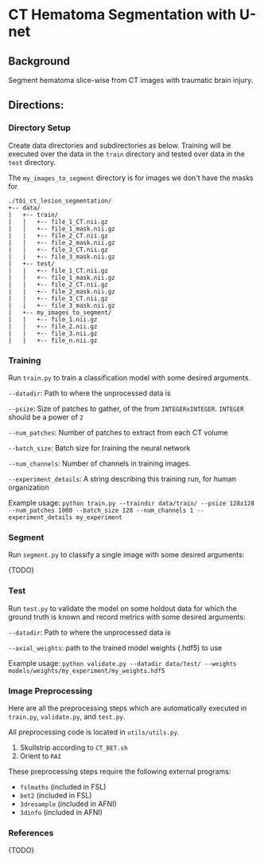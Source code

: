 # CT Hematoma Segmentation with U-net
## Background
Segment hematoma slice-wise from CT images with traumatic brain injury.

## Directions:
### Directory Setup
Create data directories and subdirectories as below. Training will be 
executed over the data in the `train` directory and tested over data in 
the `test` directory.

The `my_images_to_segment` directory is for images we don't have the masks for

```
./tbi_ct_lesion_segmentation/
+-- data/
|   +-- train/
|   |   +-- file_1_CT.nii.gz
|   |   +-- file_1_mask.nii.gz
|   |   +-- file_2_CT.nii.gz
|   |   +-- file_2_mask.nii.gz
|   |   +-- file_3_CT.nii.gz
|   |   +-- file_3_mask.nii.gz
|   +-- test/
|   |   +-- file_1_CT.nii.gz
|   |   +-- file_1_mask.nii.gz
|   |   +-- file_2_CT.nii.gz
|   |   +-- file_2_mask.nii.gz
|   |   +-- file_3_CT.nii.gz
|   |   +-- file_3_mask.nii.gz
|   +-- my_images_to_segment/
|   |   +-- file_1.nii.gz
|   |   +-- file_2.nii.gz
|   |   +-- file_3.nii.gz
|   |   +-- file_n.nii.gz
```
### Training

Run `train.py` to train a classification model with some desired arguments.

`--datadir`: Path to where the unprocessed data is

`--psize`: Size of patches to gather, of the from `INTEGERxINTEGER`.  `INTEGER` should be a power of `2`

`--num_patches`: Number of patches to extract from each CT volume

`--batch_size`: Batch size for training the neural network

`--num_channels`: Number of channels in training images.

`--experiment_details`: A string describing this training run, for human organization

Example usage:
`python train.py --traindir data/train/ --psize 128x128 --num_patches 1000 --batch_size 128 --num_channels 1 --experiment_details my_experiment`

### Segment 

Run `segment.py` to classify a single image with some desired arguments:

{TODO}


### Test 

Run `test.py` to validate the model on some holdout data for which the ground truth is known and record metrics with some desired arguments:

`--datadir`: Path to where the unprocessed data is

`--axial_weights`: path to the trained model weights (.hdf5) to use

Example usage:
`python validate.py --datadir data/test/ --weights models/weights/my_experiment/my_weights.hdf5`

### Image Preprocessing
Here are all the preprocessing steps which are automatically executed in `train.py`, `validate.py`, and `test.py`.

All preprocessing code is located in `utils/utils.py`.

1) Skullstrip according to `CT_BET.sh`
2) Orient to `RAI`

These preprocessing steps require the following external programs:
- `fslmaths` (included in FSL)
- `bet2` (included in FSL)
- `3dresample` (included in AFNI)
- `3dinfo` (included in AFNI)

### References
{TODO}
